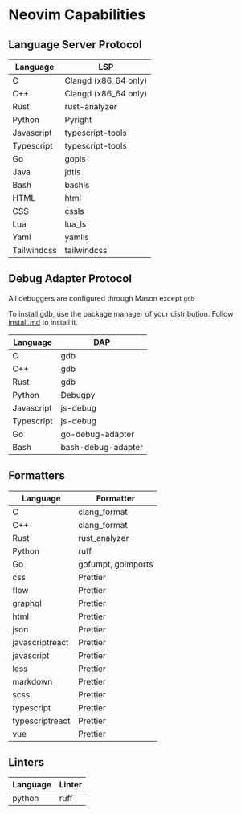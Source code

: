 # Neovim Capabilities

## Language Server Protocol

| Language    | LSP                  |
| ----------- | -------------------- |
| C           | Clangd (x86_64 only) |
| C++         | Clangd (x86_64 only) |
| Rust        | rust-analyzer        |
| Python      | Pyright              |
| Javascript  | typescript-tools     |
| Typescript  | typescript-tools     |
| Go          | gopls                |
| Java        | jdtls                |
| Bash        | bashls               |
| HTML        | html                 |
| CSS         | cssls                |
| Lua         | lua_ls               |
| Yaml        | yamlls               |
| Tailwindcss | tailwindcss          |

## Debug Adapter Protocol

All debuggers are configured through Mason except `gdb`

To install gdb, use the package manager of your distribution. Follow [install.md](https://github.com/matteocavestri/dotfiles/blob/main/docs/install.md) to install it.

| Language   | DAP                |
| ---------- | ------------------ |
| C          | gdb                |
| C++        | gdb                |
| Rust       | gdb                |
| Python     | Debugpy            |
| Javascript | js-debug           |
| Typescript | js-debug           |
| Go         | go-debug-adapter   |
| Bash       | bash-debug-adapter |

## Formatters

| Language        | Formatter          |
| --------------- | ------------------ |
| C               | clang_format       |
| C++             | clang_format       |
| Rust            | rust_analyzer      |
| Python          | ruff               |
| Go              | gofumpt, goimports |
| css             | Prettier           |
| flow            | Prettier           |
| graphql         | Prettier           |
| html            | Prettier           |
| json            | Prettier           |
| javascriptreact | Prettier           |
| javascript      | Prettier           |
| less            | Prettier           |
| markdown        | Prettier           |
| scss            | Prettier           |
| typescript      | Prettier           |
| typescriptreact | Prettier           |
| vue             | Prettier           |

## Linters

| Language | Linter |
| -------- | ------ |
| python   | ruff   |
